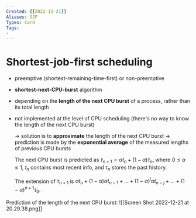```yaml
---
Created: [[2022-12-21]]
Aliases: SJF
Types: Card
Tags: 
- 
---
```

# Shortest-job-first scheduling
- preemptive (shortest-remaining-time-first) or non-preemptive
- **shortest-next-CPU-burst** algorithm
- depending on the **length of the next CPU burst** of a process, rather than its total length
- not implemented at the level of CPU scheduling 
  (there's no way to know the length of the next CPU burst)
  
  → solution is to **approximate** the length of the next CPU burst
  → prediction is made by the **exponential average** of the measured lengths of previous CPU bursts
  
  The next CPU burst is predicted as $\tau_{n+1}=\alpha t_n+(1-\alpha)\tau_n$, where $0\leq\alpha\leq1$, $t_n$ contains most recent info, and $\tau_n$ stores the past history. 
  
  The extension of $\tau_{n+1}$ is $\alpha t_n+(1-\alpha)\alpha t_{n-1}+\dots+(1-\alpha)^j\alpha t_{n-j}+\dots+(1-\alpha)^{n+1}\tau_0$. 
  
Prediction of the length of the next CPU burst: 
![[Screen Shot 2022-12-21 at 20.29.38.png]]